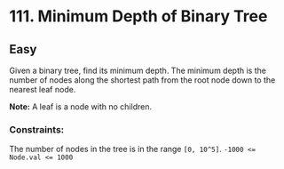 # 111. Minimum Depth of Binary Tree

## Easy

Given a binary tree, find its minimum depth.
The minimum depth is the number of nodes along the shortest path from the root node down to the nearest leaf node.

**Note:** A leaf is a node with no children.

### Constraints:

The number of nodes in the tree is in the range `[0, 10^5]`.
`-1000 <= Node.val <= 1000`
